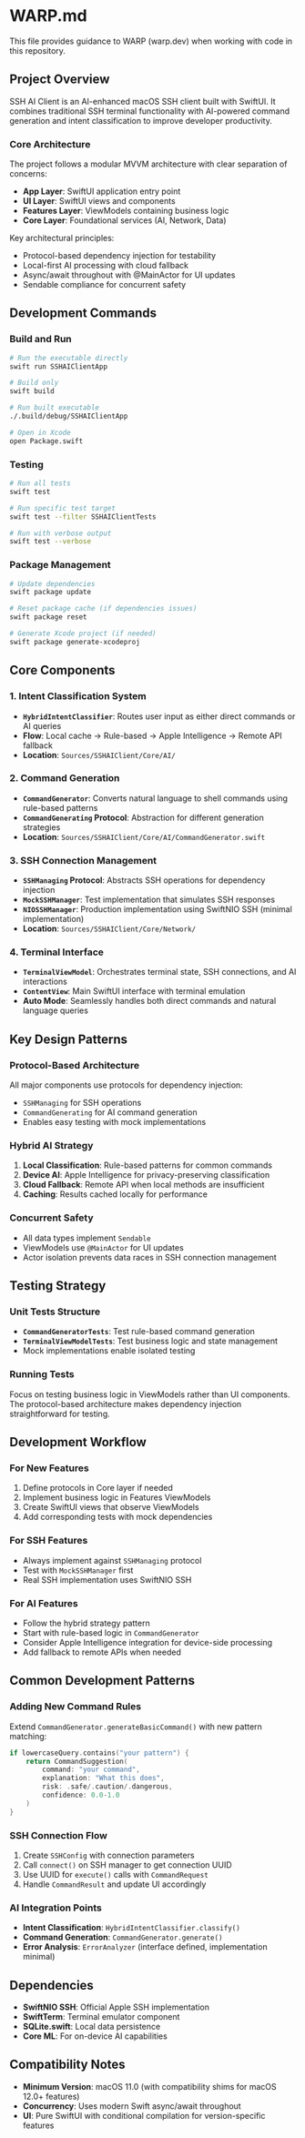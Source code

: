# WARP.md

This file provides guidance to WARP (warp.dev) when working with code in this repository.

## Project Overview

SSH AI Client is an AI-enhanced macOS SSH client built with SwiftUI. It combines traditional SSH terminal functionality with AI-powered command generation and intent classification to improve developer productivity.

### Core Architecture

The project follows a modular MVVM architecture with clear separation of concerns:

- **App Layer**: SwiftUI application entry point
- **UI Layer**: SwiftUI views and components  
- **Features Layer**: ViewModels containing business logic
- **Core Layer**: Foundational services (AI, Network, Data)

Key architectural principles:
- Protocol-based dependency injection for testability
- Local-first AI processing with cloud fallback
- Async/await throughout with @MainActor for UI updates
- Sendable compliance for concurrent safety

## Development Commands

### Build and Run
```bash
# Run the executable directly
swift run SSHAIClientApp

# Build only 
swift build

# Run built executable
./.build/debug/SSHAIClientApp

# Open in Xcode
open Package.swift
```

### Testing
```bash
# Run all tests
swift test

# Run specific test target
swift test --filter SSHAIClientTests

# Run with verbose output
swift test --verbose
```

### Package Management
```bash
# Update dependencies
swift package update

# Reset package cache (if dependencies issues)
swift package reset

# Generate Xcode project (if needed)
swift package generate-xcodeproj
```

## Core Components

### 1. Intent Classification System
- **`HybridIntentClassifier`**: Routes user input as either direct commands or AI queries
- **Flow**: Local cache → Rule-based → Apple Intelligence → Remote API fallback
- **Location**: `Sources/SSHAIClient/Core/AI/`

### 2. Command Generation
- **`CommandGenerator`**: Converts natural language to shell commands using rule-based patterns
- **`CommandGenerating` Protocol**: Abstraction for different generation strategies
- **Location**: `Sources/SSHAIClient/Core/AI/CommandGenerator.swift`

### 3. SSH Connection Management
- **`SSHManaging` Protocol**: Abstracts SSH operations for dependency injection
- **`MockSSHManager`**: Test implementation that simulates SSH responses
- **`NIOSSHManager`**: Production implementation using SwiftNIO SSH (minimal implementation)
- **Location**: `Sources/SSHAIClient/Core/Network/`

### 4. Terminal Interface
- **`TerminalViewModel`**: Orchestrates terminal state, SSH connections, and AI interactions
- **`ContentView`**: Main SwiftUI interface with terminal emulation
- **Auto Mode**: Seamlessly handles both direct commands and natural language queries

## Key Design Patterns

### Protocol-Based Architecture
All major components use protocols for dependency injection:
- `SSHManaging` for SSH operations
- `CommandGenerating` for AI command generation  
- Enables easy testing with mock implementations

### Hybrid AI Strategy
1. **Local Classification**: Rule-based patterns for common commands
2. **Device AI**: Apple Intelligence for privacy-preserving classification
3. **Cloud Fallback**: Remote API when local methods are insufficient
4. **Caching**: Results cached locally for performance

### Concurrent Safety
- All data types implement `Sendable`
- ViewModels use `@MainActor` for UI updates
- Actor isolation prevents data races in SSH connection management

## Testing Strategy

### Unit Tests Structure
- **`CommandGeneratorTests`**: Test rule-based command generation
- **`TerminalViewModelTests`**: Test business logic and state management
- Mock implementations enable isolated testing

### Running Tests
Focus on testing business logic in ViewModels rather than UI components. The protocol-based architecture makes dependency injection straightforward for testing.

## Development Workflow

### For New Features
1. Define protocols in Core layer if needed
2. Implement business logic in Features ViewModels
3. Create SwiftUI views that observe ViewModels
4. Add corresponding tests with mock dependencies

### For SSH Features
- Always implement against `SSHManaging` protocol
- Test with `MockSSHManager` first
- Real SSH implementation uses SwiftNIO SSH

### For AI Features
- Follow the hybrid strategy pattern
- Start with rule-based logic in `CommandGenerator`
- Consider Apple Intelligence integration for device-side processing
- Add fallback to remote APIs when needed

## Common Development Patterns

### Adding New Command Rules
Extend `CommandGenerator.generateBasicCommand()` with new pattern matching:
```swift
if lowercaseQuery.contains("your pattern") {
    return CommandSuggestion(
        command: "your command",
        explanation: "What this does",
        risk: .safe/.caution/.dangerous,
        confidence: 0.0-1.0
    )
}
```

### SSH Connection Flow
1. Create `SSHConfig` with connection parameters
2. Call `connect()` on SSH manager to get connection UUID  
3. Use UUID for `execute()` calls with `CommandRequest`
4. Handle `CommandResult` and update UI accordingly

### AI Integration Points
- **Intent Classification**: `HybridIntentClassifier.classify()`
- **Command Generation**: `CommandGenerator.generate()`
- **Error Analysis**: `ErrorAnalyzer` (interface defined, implementation minimal)

## Dependencies

- **SwiftNIO SSH**: Official Apple SSH implementation
- **SwiftTerm**: Terminal emulator component  
- **SQLite.swift**: Local data persistence
- **Core ML**: For on-device AI capabilities

## Compatibility Notes

- **Minimum Version**: macOS 11.0 (with compatibility shims for macOS 12.0+ features)
- **Concurrency**: Uses modern Swift async/await throughout
- **UI**: Pure SwiftUI with conditional compilation for version-specific features
